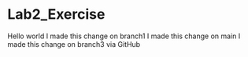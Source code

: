 # Lab2_Exercise
Hello world
I made this change on branch1
I made this change on main
I made this change on branch3 via GitHub
